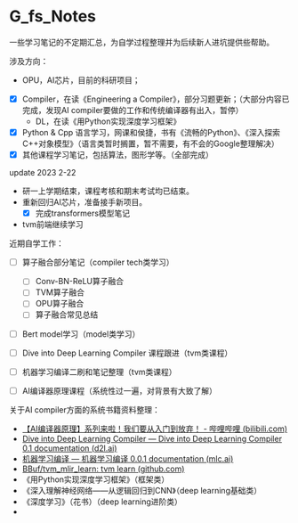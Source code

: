 # G_fs_Notes

一些学习笔记的不定期汇总，为自学过程整理并为后续新人进坑提供些帮助。

涉及方向：
  - OPU，AI芯片，目前的科研项目；
- [x] Compiler，在读《Engineering a Compiler》，部分习题更新；（大部分内容已完成，发现AI compiler要做的工作和传统编译器有出入，暂停）
  - DL，在读《用Python实现深度学习框架》
- [x] Python & Cpp 语言学习，网课和侯捷，书有《流畅的Python》、《深入探索C++对象模型》（语言类暂时搁置，暂不需要，有不会的Google整理解决）
- [x] 其他课程学习笔记，包括算法，图形学等。（全部完成）

update 2023 2-22
- 研一上学期结束，课程考核和期末考试均已结束。
- 重新回归AI芯片，准备接手新项目。
  - [x] 完成transformers模型笔记
- tvm前端继续学习



近期自学工作：

- [ ] 算子融合部分笔记（compiler tech类学习）
  - [ ] Conv-BN-ReLU算子融合
  - [ ] TVM算子融合
  - [ ] OPU算子融合
  - [ ] 算子融合常见总结
- [ ] Bert model学习（model类学习）
- [ ] Dive into Deep Learning Compiler 课程跟进（tvm类课程）
- [ ] 机器学习编译二刷和笔记整理（tvm类课程）
- [ ] AI编译器原理课程（系统性过一遍，对背景有大致了解）



关于AI compiler方面的系统书籍资料整理：

- [【AI编译器原理】系列来啦！我们要从入门到放弃！ - 哔哩哔哩 (bilibili.com)](https://www.bilibili.com/read/cv21242696?spm_id_from=333.999.0.0)
- [Dive into Deep Learning Compiler — Dive into Deep Learning Compiler 0.1 documentation (d2l.ai)](https://tvm.d2l.ai/index.html)
- [机器学习编译 — 机器学习编译 0.0.1 documentation (mlc.ai)](https://mlc.ai/zh/index.html)
- [BBuf/tvm_mlir_learn: tvm learn (github.com)](https://github.com/BBuf/tvm_mlir_learn)
- 《用Python实现深度学习框架》（框架类）
- 《深入理解神经网络——从逻辑回归到CNN》（deep learning基础类）
- 《深度学习》（花书）（deep learning进阶类）
- 